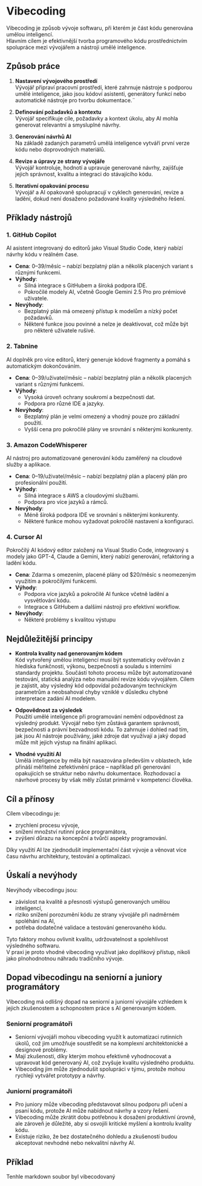 # Vibecoding

Vibecoding je způsob vývoje softwaru, při kterém je část kódu generována umělou inteligencí.  
Hlavním cílem je efektivnější tvorba programového kódu prostřednictvím spolupráce mezi vývojářem a nástroji umělé inteligence.


## Způsob práce

1. **Nastavení vývojového prostředí**  
   Vývojář připraví pracovní prostředí, které zahrnuje nástroje s podporou umělé inteligence, jako jsou kódoví asistenti, generátory funkcí nebo automatické nástroje pro tvorbu dokumentace.¨

2. **Definování požadavků a kontextu**  
   Vývojář specifikuje cíle, požadavky a kontext úkolu, aby AI mohla generovat relevantní a smysluplné návrhy.

3. **Generování návrhů AI**  
   Na základě zadaných parametrů umělá inteligence vytváří první verze kódu nebo doprovodných materiálů.

4. **Revize a úpravy ze strany vývojáře**  
   Vývojář kontroluje, hodnotí a upravuje generované návrhy, zajišťuje jejich správnost, kvalitu a integraci do stávajícího kódu.

5. **Iterativní opakování procesu**  
   Vývojář a AI opakovaně spolupracují v cyklech generování, revize a ladění, dokud není dosaženo požadované kvality výsledného řešení.


## Příklady nástrojů

### 1. GitHub Copilot

AI asistent integrovaný do editorů jako Visual Studio Code, který nabízí návrhy kódu v reálném čase.
- **Cena**: $0–$39/měsíc – nabízí bezplatný plán a několik placených variant s různými funkcemi.
- **Výhody**:
  - Silná integrace s GitHubem a široká podpora IDE.
  - Pokročilé modely AI, včetně Google Gemini 2.5 Pro pro prémiové uživatele.
- **Nevýhody**:
  - Bezplatný plán má omezený přístup k modelům a nízký počet požadavků.
  - Některé funkce jsou povinné a nelze je deaktivovat, což může být pro některé uživatele rušivé.


### 2. Tabnine

AI doplněk pro více editorů, který generuje kódové fragmenty a pomáhá s automatickým dokončováním.
- **Cena**: $0–$39/uživatel/měsíc – nabízí bezplatný plán a několik placených variant s různými funkcemi.
- **Výhody**:
  - Vysoká úroveň ochrany soukromí a bezpečnosti dat.
  - Podpora pro různé IDE a jazyky.
- **Nevýhody**:
  - Bezplatný plán je velmi omezený a vhodný pouze pro základní použití.
  - Vyšší cena pro pokročilé plány ve srovnání s některými konkurenty.



### 3. Amazon CodeWhisperer

AI nástroj pro automatizované generování kódu zaměřený na cloudové služby a aplikace.
- **Cena**: $0–$19/uživatel/měsíc – nabízí bezplatný plán a placený plán pro profesionální použití.
- **Výhody**:
  - Silná integrace s AWS a cloudovými službami.
  - Podpora pro více jazyků a rámců.
- **Nevýhody**:
  - Méně široká podpora IDE ve srovnání s některými konkurenty.
  - Některé funkce mohou vyžadovat pokročilé nastavení a konfiguraci.

### 4. Cursor AI

Pokročilý AI kódový editor založený na Visual Studio Code, integrovaný s modely jako GPT-4, Claude a Gemini, který nabízí generování, refaktoring a ladění kódu.
- **Cena**: Zdarma s omezením, placené plány od $20/měsíc s neomezeným využitím a pokročilými funkcemi.
- **Výhody**:
  - Podpora více jazyků a pokročilé AI funkce včetně ladění a vysvětlování kódu.
  - Integrace s GitHubem a dalšími nástroji pro efektivní workflow.
- **Nevýhody**:
  - Některé problémy s kvalitou výstupu




## Nejdůležitější principy

- **Kontrola kvality nad generovaným kódem**  
  Kód vytvořený umělou inteligencí musí být systematicky ověřován z hlediska funkčnosti, výkonu, bezpečnosti a souladu s interními standardy projektu.
  Součástí tohoto procesu může být automatizované testování, statická analýza nebo manuální revize kódu vývojářem.
  Cílem je zajistit, aby výsledný kód odpovídal požadovaným technickým parametrům a neobsahoval chyby vzniklé v důsledku chybné interpretace zadání AI modelem.

- **Odpovědnost za výsledek**  
  Použití umělé inteligence při programování nemění odpovědnost za výsledný produkt.
  Vývojář nebo tým zůstává garantem správnosti, bezpečnosti a právní bezvadnosti kódu.
  To zahrnuje i dohled nad tím, jak jsou AI nástroje používány, jaké zdroje dat využívají a jaký dopad může mít jejich výstup na finální aplikaci.

- **Vhodné využití AI**  
  Umělá inteligence by měla být nasazována především v oblastech, kde přináší měřitelné zefektivnění práce – například při generování opakujících se struktur nebo návrhu dokumentace.
  Rozhodovací a návrhové procesy by však měly zůstat primárně v kompetenci člověka.


## Cíl a přínosy

Cílem vibecodingu je:
- zrychlení procesu vývoje,
- snížení množství rutinní práce programátora,
- zvýšení důrazu na koncepční a tvůrčí aspekty programování.

Díky využití AI lze zjednodušit implementační část vývoje a věnovat více času návrhu architektury, testování a optimalizaci.


## Úskalí a nevýhody

Nevýhody vibecodingu jsou:
- závislost na kvalitě a přesnosti výstupů generovaných umělou inteligencí,
- riziko snížení porozumění kódu ze strany vývojáře při nadměrném spoléhání na AI,
- potřeba dodatečné validace a testování generovaného kódu.

Tyto faktory mohou ovlivnit kvalitu, udržovatelnost a spolehlivost výsledného softwaru.  
V praxi je proto vhodné vibecoding využívat jako doplňkový přístup, nikoli jako plnohodnotnou náhradu tradičního vývoje.


## Dopad vibecodingu na seniorní a juniory programátory

Vibecoding má odlišný dopad na seniorní a juniorní vývojáře vzhledem k jejich zkušenostem a schopnostem práce s AI generovaným kódem.

### Seniorní programátoři

- Seniorní vývojáři mohou vibecoding využít k automatizaci rutinních úkolů, což jim umožňuje soustředit se na komplexní architektonické a designové problémy.
- Mají zkušenosti, díky kterým mohou efektivně vyhodnocovat a upravovat kód generovaný AI, což zvyšuje kvalitu výsledného produktu.
- Vibecoding jim může zjednodušit spolupráci v týmu, protože mohou rychleji vytvářet prototypy a návrhy.

### Juniorní programátoři

- Pro juniory může vibecoding představovat silnou podporu při učení a psaní kódu, protože AI může nabídnout návrhy a vzory řešení.
- Vibecoding může zkrátit dobu potřebnou k dosažení produktivní úrovně, ale zároveň je důležité, aby si osvojili kritické myšlení a kontrolu kvality kódu.
- Existuje riziko, že bez dostatečného dohledu a zkušeností budou akceptovat nevhodné nebo nekvalitní návrhy AI.


## Příklad

Tenhle markdown soubor byl vibecodovaný